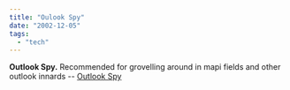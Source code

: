 ```yaml
---
title: "Oulook Spy"
date: "2002-12-05"
tags: 
  - "tech"
---
```


**Outlook Spy.** Recommended for grovelling around in mapi fields and other outlook innards -- [Outlook Spy](http://dimastr.com/outspy/home.htm)
